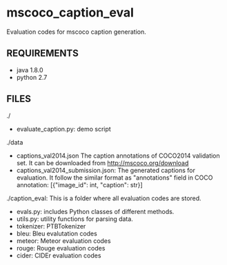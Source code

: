 mscoco_caption_eval
===================

Evaluation codes for mscoco caption generation.

## REQUIREMENTS ##
- java 1.8.0
- python 2.7

## FILES ##
./
- evaluate_caption.py: demo script

./data
- captions_val2014.json
		The caption annotations of COCO2014 validation set.
		It can be downloaded from http://mscoco.org/download
- captions_val2014_submission.json:
        The generated captions for evaluation.
        It follow the similar format as "annotations" field in COCO annotation:
		[{"image_id": int, "caption": str}]

./caption_eval: This is a folder where all evaluation codes are stored.
- evals.py: includes Python classes of different methods.
- utils.py: utility functions for parsing data.
- tokenizer: PTBTokenizer
- bleu: Bleu evalutation codes
- meteor: Meteor evaluation codes
- rouge: Rouge evaluation codes
- cider: CIDEr evaluation codes